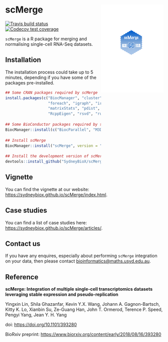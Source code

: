 
<!-- README.md is generated from README.Rmd. Please edit that file -->

# scMerge <img src="man/figures/logo.png" align="right" width="200" />

[![Travis build
status](https://travis-ci.org/SydneyBioX/scMerge.svg?branch=master)](https://travis-ci.org/SydneyBioX/scMerge)
[![Codecov test
coverage](https://codecov.io/gh/SydneyBioX/scMerge/branch/master/graph/badge.svg)](https://codecov.io/gh/SydneyBioX/scMerge?branch=master)

`scMerge` is a R package for merging and normalising single-cell RNA-Seq
datasets.

## Installation

The installation process could take up to 5 minutes, depending if you
have some of the packages pre-installed.

``` r
## Some CRAN packages required by scMerge
install.packages(c("BiocManager", "cluster", "distr", "doSNOW", 
                   "foreach", "igraph", "irlba", "iterators", 
                   "matrixStats", "pdist", "proxy",  "Rcpp", 
                   "RcppEigen", "rsvd", "ruv"))

## Some BioConductor packages required by scMerge
BiocManager::install(c("BiocParallel", "M3Drop", "SingleCellExperiment"))

## Install scMerge
BiocManager::install("scMerge", version = "3.8")

## Install the development version of scMerge
devtools::install_github("SydneyBioX/scMerge")
```

## Vignette

You can find the vignette at our website:
<https://sydneybiox.github.io/scMerge/index.html>.

## Case studies

You can find a list of case studies here:
<https://sydneybiox.github.io/scMerge/articles/>.

## Contact us

If you have any enquires, especially about performing `scMerge`
integration on your data, then please contact
<bioinformatics@maths.usyd.edu.au>.

## Reference

**scMerge: Integration of multiple single-cell transcriptomics datasets
leveraging stable expression and pseudo-replication**

Yingxin Lin, Shila Ghazanfar, Kevin Y.X. Wang, Johann A. Gagnon-Bartsch,
Kitty K. Lo, Xianbin Su, Ze-Guang Han, John T. Ormerod, Terence P.
Speed, Pengyi Yang, Jean Y. H. Yang

doi: <https://doi.org/10.1101/393280>

BioRxiv preprint:
<https://www.biorxiv.org/content/early/2018/08/16/393280>
